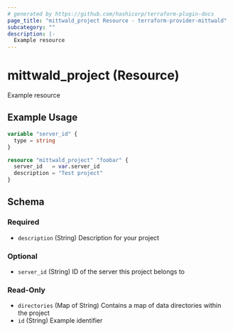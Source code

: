 ```yaml
---
# generated by https://github.com/hashicorp/terraform-plugin-docs
page_title: "mittwald_project Resource - terraform-provider-mittwald"
subcategory: ""
description: |-
  Example resource
---
```


# mittwald_project (Resource)

Example resource

## Example Usage

```terraform
variable "server_id" {
  type = string
}

resource "mittwald_project" "foobar" {
  server_id   = var.server_id
  description = "Test project"
}
```

<!-- schema generated by tfplugindocs -->
## Schema

### Required

- `description` (String) Description for your project

### Optional

- `server_id` (String) ID of the server this project belongs to

### Read-Only

- `directories` (Map of String) Contains a map of data directories within the project
- `id` (String) Example identifier
